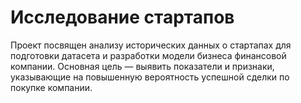 # Исследование стартапов
Проект посвящен анализу исторических данных о стартапах для подготовки датасета и разработки модели бизнеса финансовой компании. Основная цель — выявить показатели и признаки, указывающие на повышенную вероятность успешной сделки по покупке компании.
